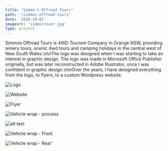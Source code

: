 ```yaml
---
title: "Simmo's Offroad Tours"
path: '/simmos-offroad-tours'
date: '2018-10-01'
imagesrc: 'simmo/cover.jpg'
type: project
---
```


Simmos Offroad Tours is 4WD Tourism Company in Orange NSW, providing winery tours, scenic 4wd tours and camping holidays in the central west of New South Wales.\n\nThe logo was designed when I was starting to take an interest in graphic design. The logo was made in Microsoft Office Publisher originally, but was later reconstructed in Adobe Illustrator, once I was confident in graphic design.\n\nOver the years, I have designed everything from the logo, to flyers, to a custom Wordpress website.

![Logo](http://files.nathansimpson.design/portfolio/simmo/logo.jpg 'Logo')

![Website](http://files.nathansimpson.design/portfolio/simmo/web.png 'Website')

![Flyer](http://files.nathansimpson.design/portfolio/simmo/flyer.png 'Flyer')

![Vehicle wrap - process](http://files.nathansimpson.design/portfolio/simmo/wrap_process.jpg 'Vehicle wrap - process')

![alt text](http://files.nathansimpson.design/portfolio/simmo/wrap_final.png 'Vehicle wrap - Final')

![Vehicle wrap - Front](http://files.nathansimpson.design/portfolio/simmo/wrap_front.jpg 'Vehicle wrap - Front')

![Vehicle wrap - Rear](http://files.nathansimpson.design/portfolio/simmo/wrap_back.jpg 'Vehicle wrap - Rear')'
